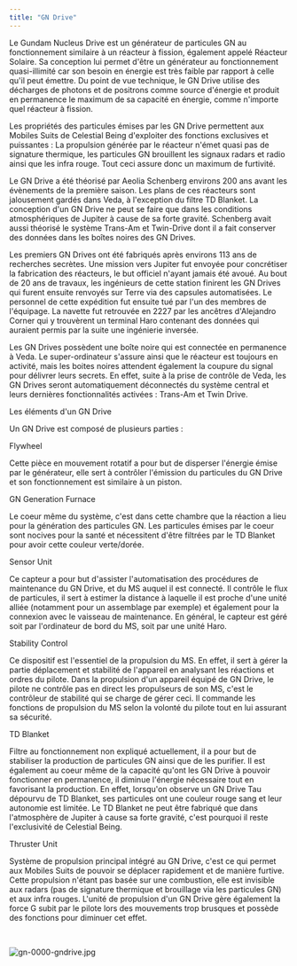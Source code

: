 ```yaml
---
title: "GN Drive"
---
```


Le Gundam Nucleus Drive est un générateur de particules GN au fonctionnement similaire à un réacteur à fission, également appelé Réacteur Solaire. Sa conception lui permet d'être un générateur au fonctionnement quasi-illimité car son besoin en énergie est très faible par rapport à celle qu'il peut émettre. Du point de vue technique, le GN Drive utilise des décharges de photons et de positrons comme source d'énergie et produit en permanence le maximum de sa capacité en énergie, comme n'importe quel réacteur à fission.


Les propriétés des particules émises par les GN Drive permettent aux Mobiles Suits de Celestial Being d'exploiter des fonctions exclusives et puissantes : La propulsion générée par le réacteur n'émet quasi pas de signature thermique, les particules GN brouillent les signaux radars et radio ainsi que les infra rouge. Tout ceci assure donc un maximum de furtivité.


Le GN Drive a été théorisé par Aeolia Schenberg environs 200 ans avant les évènements de la première saison. Les plans de ces réacteurs sont jalousement gardés dans Veda, à l'exception du filtre TD Blanket. La conception d'un GN Drive ne peut se faire que dans les conditions atmosphériques de Jupiter à cause de sa forte gravité. Schenberg avait aussi théorisé le système Trans-Am et Twin-Drive dont il a fait conserver des données dans les boîtes noires des GN Drives.


Les premiers GN Drives ont été fabriqués après environs 113 ans de recherches secrètes. Une mission vers Jupiter fut envoyée pour concrétiser la fabrication des réacteurs, le but officiel n'ayant jamais été avoué. Au bout de 20 ans de travaux, les ingénieurs de cette station finirent les GN Drives qui furent ensuite renvoyés sur Terre via des capsules automatisées. Le personnel de cette expédition fut ensuite tué par l'un des membres de l'équipage. La navette fut retrouvée en 2227 par les ancêtres d'Alejandro Corner qui y trouvèrent un terminal Haro contenant des données qui auraient permis par la suite une ingénierie inversée.


Les GN Drives possèdent une boîte noire qui est connectée en permanence à Veda. Le super-ordinateur s'assure ainsi que le réacteur est toujours en activité, mais les boites noires attendent également la coupure du signal pour délivrer leurs secrets. En effet, suite à la prise de contrôle de Veda, les GN Drives seront automatiquement déconnectés du système central et leurs dernières fonctionnalités activées : Trans-Am et Twin Drive.


Les éléments d'un GN Drive


Un GN Drive est composé de plusieurs parties :


Flywheel


Cette pièce en mouvement rotatif a pour but de disperser l'énergie émise par le générateur, elle sert à contrôler l'émission du particules du GN Drive et son fonctionnement est similaire à un piston.


GN Generation Furnace


Le coeur même du système, c'est dans cette chambre que la réaction a lieu pour la génération des particules GN. Les particules émises par le coeur sont nocives pour la santé et nécessitent d'être filtrées par le TD Blanket pour avoir cette couleur verte/dorée.


Sensor Unit


Ce capteur a pour but d'assister l'automatisation des procédures de maintenance du GN Drive, et du MS auquel il est connecté. Il contrôle le flux de particules, il sert à estimer la distance à laquelle il est proche d'une unité alliée (notamment pour un assemblage par exemple) et également pour la connexion avec le vaisseau de maintenance. En général, le capteur est géré soit par l'ordinateur de bord du MS, soit par une unité Haro.


Stability Control


Ce dispositif est l'essentiel de la propulsion du MS. En effet, il sert à gérer la partie déplacement et stabilité de l'appareil en analysant les réactions et ordres du pilote. Dans la propulsion d'un appareil équipé de GN Drive, le pilote ne contrôle pas en direct les propulseurs de son MS, c'est le contrôleur de stabilité qui se charge de gérer ceci. Il commande les fonctions de propulsion du MS selon la volonté du pilote tout en lui assurant sa sécurité.


TD Blanket


Filtre au fonctionnement non expliqué actuellement, il a pour but de stabiliser la production de particules GN ainsi que de les purifier. Il est également au coeur même de la capacité qu'ont les GN Drive à pouvoir fonctionner en permanence, il diminue l'énergie nécessaire tout en favorisant la production. En effet, lorsqu'on observe un GN Drive Tau dépourvu de TD Blanket, ses particules ont une couleur rouge sang et leur autonomie est limitée. Le TD Blanket ne peut être fabriqué que dans l'atmosphère de Jupiter à cause sa forte gravité, c'est pourquoi il reste l'exclusivité de Celestial Being.


Thruster Unit


Système de propulsion principal intégré au GN Drive, c'est ce qui permet aux Mobiles Suits de pouvoir se déplacer rapidement et de manière furtive. Cette propulsion n'étant pas basée sur une combustion, elle est invisible aux radars (pas de signature thermique et brouillage via les particules GN) et aux infra rouges. L'unité de propulsion d'un GN Drive gère également la force G subit par le pilote lors des mouvements trop brusques et possède des fonctions pour diminuer cet effet.


 


![gn-0000-gndrive.jpg](/images/stories/saga/gundam00/tech/gn-0000-gndrive.jpg "gn-0000-gndrive.jpg")

